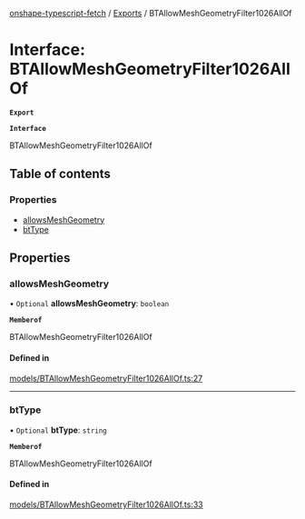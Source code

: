[onshape-typescript-fetch](../README.md) / [Exports](../modules.md) / BTAllowMeshGeometryFilter1026AllOf

# Interface: BTAllowMeshGeometryFilter1026AllOf

**`Export`**

**`Interface`**

BTAllowMeshGeometryFilter1026AllOf

## Table of contents

### Properties

- [allowsMeshGeometry](BTAllowMeshGeometryFilter1026AllOf.md#allowsmeshgeometry)
- [btType](BTAllowMeshGeometryFilter1026AllOf.md#bttype)

## Properties

### allowsMeshGeometry

• `Optional` **allowsMeshGeometry**: `boolean`

**`Memberof`**

BTAllowMeshGeometryFilter1026AllOf

#### Defined in

[models/BTAllowMeshGeometryFilter1026AllOf.ts:27](https://github.com/toebes/onshape-typescript-fetch/blob/3e11ae1/models/BTAllowMeshGeometryFilter1026AllOf.ts#L27)

___

### btType

• `Optional` **btType**: `string`

**`Memberof`**

BTAllowMeshGeometryFilter1026AllOf

#### Defined in

[models/BTAllowMeshGeometryFilter1026AllOf.ts:33](https://github.com/toebes/onshape-typescript-fetch/blob/3e11ae1/models/BTAllowMeshGeometryFilter1026AllOf.ts#L33)
